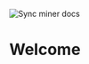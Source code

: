 ![Sync miner docs](https://github.com/hhio618/TellorDocs/workflows/Sync%20miner%20docs/badge.svg)
# Welcome

